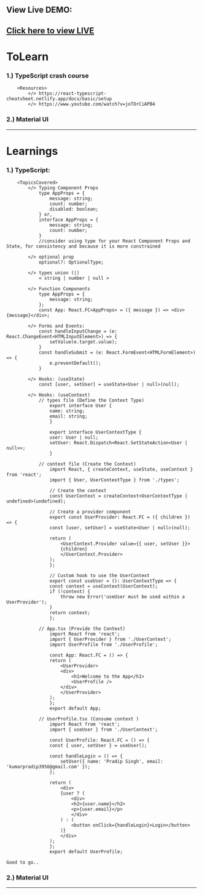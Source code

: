 ## View Live DEMO: 
[Click here to view LIVE](https://mytodo-pradip.vercel.app)
-----------------------------------------------------------------------------------------------

# ToLearn
### 1.) TypeScript crash course
        <Resources>
            </> https://react-typescript-cheatsheet.netlify.app/docs/basic/setup
            </> https://www.youtube.com/watch?v=joTOrCiAPB4

### 2.) Material UI

-----------------------------------------------------------------------------------------------

# Learnings 
### 1.) TypeScript:
        <TopicsCovered>
            </> Typing Component Props
                type AppProps = {
                    message: string;
                    count: number;
                    disabled: boolean;
                } or,
                interface AppProps = {
                    message: string;
                    count: number;
                }
                //consider using type for your React Component Props and State, for consistency and because it is more constrained

            </> optional prop
                optional?: OptionalType;
            
            </> types union (|)
                < string | number | null >

            </> Function Components
                type AppProps = {
                    message: string;
                };
                const App: React.FC<AppProps> = ({ message }) => <div>{message}</div>;

            </> Forms and Events:
                const handleInputChange = (e: React.ChangeEvent<HTMLInputElement>) => {
                    setValue(e.target.value);    
                }
                const handleSubmit = (e: React.FormEvent<HTMLFormElement>) => {
                    e.preventDefault();    
                }

            </> Hooks: (useState)
                const [user, setUser] = useState<User | null>(null);
                
            </> Hooks: (useContext)
                // types file (Define the Context Type)
                    export interface User {
                    name: string;
                    email: string;
                    }

                    export interface UserContextType {
                    user: User | null;
                    setUser: React.Dispatch<React.SetStateAction<User | null>>;
                    }
                
                // context file (Create the Context)
                    import React, { createContext, useState, useContext } from 'react';
                    import { User, UserContextType } from './types';

                    // Create the context
                    const UserContext = createContext<UserContextType | undefined>(undefined);

                    // Create a provider component
                    export const UserProvider: React.FC = ({ children }) => {
                    const [user, setUser] = useState<User | null>(null);

                    return (
                        <UserContext.Provider value={{ user, setUser }}>
                        {children}
                        </UserContext.Provider>
                    );
                    };

                    // Custom hook to use the UserContext
                    export const useUser = (): UserContextType => {
                    const context = useContext(UserContext);
                    if (!context) {
                        throw new Error('useUser must be used within a UserProvider');
                    }
                    return context;
                    };

                // App.tsx (Provide the Context)
                    import React from 'react';
                    import { UserProvider } from './UserContext';
                    import UserProfile from './UserProfile';

                    const App: React.FC = () => {
                    return (
                        <UserProvider>
                        <div>
                            <h1>Welcome to the App</h1>
                            <UserProfile />
                        </div>
                        </UserProvider>
                    );
                    };
                    export default App;

                // UserProfile.tsx (Consume context )
                    import React from 'react';
                    import { useUser } from './UserContext';

                    const UserProfile: React.FC = () => {
                    const { user, setUser } = useUser();

                    const handleLogin = () => {
                        setUser({ name: 'Pradip Singh', email: 'kumarpradip3956@gmail.com' });
                    };

                    return (
                        <div>
                        {user ? (
                            <div>
                            <h2>{user.name}</h2>
                            <p>{user.email}</p>
                            </div>
                        ) : (
                            <button onClick={handleLogin}>Login</button>
                        )}
                        </div>
                    );
                    };
                    export default UserProfile;
                
    Good to go..

### 2.) Material UI
            

-----------------------------------------------------------------------------------------------

